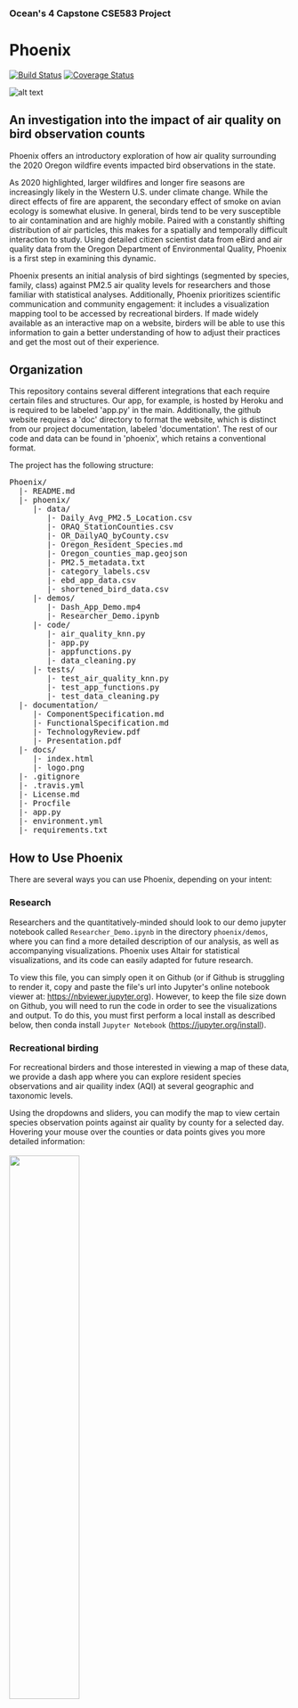 ### Ocean's 4 Capstone CSE583 Project
# Phoenix
[![Build Status](https://travis-ci.org/emilysellinger/Phoenix.github.io.svg?branch=main)](https://travis-ci.org/emilysellinger/Phoenix.github.io) [![Coverage Status](https://coveralls.io/repos/github/emilysellinger/Phoenix.github.io/badge.svg?branch=main)](https://coveralls.io/github/emilysellinger/Phoenix.github.io?branch=main)

![alt text](https://raw.githubusercontent.com/emilysellinger/Phoenix.github.io/main/docs/logo.png)

## An investigation into the impact of air quality on bird observation counts

Phoenix offers an introductory exploration of how air quality surrounding the 2020 Oregon wildfire events impacted bird observations in the state. 

As 2020 highlighted, larger wildfires and longer fire seasons are increasingly likely in the Western U.S. under climate change. While the direct effects of fire are apparent, the secondary effect of smoke on avian ecology is somewhat elusive. In general, birds tend to be very susceptible to air contamination and are highly mobile. Paired with a constantly shifting distribution of air particles, this makes for a spatially and temporally difficult interaction to study. Using detailed citizen scientist data from eBird and air quality data from the Oregon Department of Environmental Quality, Phoenix is a first step in examining this dynamic. 

Phoenix presents an initial analysis of bird sightings (segmented by species, family, class) against PM2.5 air quality levels for researchers and those familiar with statistical analyses. Additionally, Phoenix prioritizes scientific communication and community engagement: it includes a visualization mapping tool to be accessed by recreational birders. If made widely available as an interactive map on a website, birders will be able to use this information to gain a better understanding of how to adjust their practices and get the most out of their experience.

## Organization
This repository contains several different integrations that each require certain files and structures. Our app, for example, is hosted by Heroku and is required to be labeled 'app.py' in the main. Additionally, the github website requires a 'doc' directory to format the website, which is distinct from our project documentation, labeled 'documentation'. The rest of our code and data can be found in 'phoenix', which retains a conventional format.

The project has the following structure:
<pre>Phoenix/
  |- README.md
  |- phoenix/
     |- data/
        |- Daily_Avg_PM2.5_Location.csv
        |- ORAQ_StationCounties.csv
        |- OR_DailyAQ_byCounty.csv
        |- Oregon_Resident_Species.md
        |- Oregon_counties_map.geojson
        |- PM2.5_metadata.txt
        |- category_labels.csv
        |- ebd_app_data.csv
        |- shortened_bird_data.csv
     |- demos/
        |- Dash_App_Demo.mp4
        |- Researcher_Demo.ipynb
     |- code/
        |- air_quality_knn.py
        |- app.py
        |- appfunctions.py
        |- data_cleaning.py
     |- tests/
        |- test_air_quality_knn.py
        |- test_app_functions.py
        |- test_data_cleaning.py
  |- documentation/
     |- ComponentSpecification.md
     |- FunctionalSpecification.md
     |- TechnologyReview.pdf
     |- Presentation.pdf
  |- docs/
     |- index.html
     |- logo.png
  |- .gitignore
  |- .travis.yml
  |- License.md
  |- Procfile
  |- app.py
  |- environment.yml
  |- requirements.txt
</pre>
## How to Use Phoenix
There are several ways you can use Phoenix, depending on your intent:

### Research
Researchers and the quantitatively-minded should look to our demo jupyter notebook called `Researcher_Demo.ipynb` in the directory `phoenix/demos`, where you can find a more detailed description of our analysis, as well as accompanying visualizations. Phoenix uses Altair for statistical visualizations, and its code can easily adapted for future research.

To view this file, you can simply open it on Github (or if Github is struggling to render it, copy and paste the file's url into Jupyter's online notebook viewer at: https://nbviewer.jupyter.org). However, to keep the file size down on Github, you will need to run the code in order to see the visualizations and output. To do this, you must first perform a local install as described below, then conda install `Jupyter Notebook` (https://jupyter.org/install).

### Recreational birding

For recreational birders and those interested in viewing a map of these data, we provide a dash app where you can explore resident species observations and air quaility index (AQI) at several geographic and taxonomic levels. 

Using the dropdowns and sliders, you can modify the map to view certain species observation points against air quality by county for a selected day. Hovering your mouse over the counties or data points gives you more detailed information:
<br/>
<br/>
<img src="documentation/app_screenshot1.png" width="50%">
<br/>
<br/>
To the right, you can view all of the observation data over the course of four months by county, overlayed on colored regions indicating poor air quality for those days. Here, you can choose the county to plot and the taxonomic level you wish to view. Additionally, you can select and deselect certain species/families/orders in the legend of the plot, further refining your view of the data. And again, hovering your mouse over the graph reveals even more information about each data point:
<br/>
<br/>
<img src="documentation/app_screenshot2.png" width="50%">
<br/>
<br/>
This app and its instructions can be viewed directly on our website, https://emilysellinger.github.io/Phoenix.github.io/. If you are experiencing performance issues with the online version (if the map won't load, for example), your next best option is to do a local installation of the repository, as described in the section below. This is what the website should look like:
<br/>
<br/>
<img src="documentation/app_screenshot3.png" width="75%">
<br/>
<br/>
<br/>
## Local Installation
First, you will need an installation of `conda`. There are several ways to achieve this, which you can find at: https://docs.conda.io/projects/conda/en/latest/user-guide/install/

To install `Phoenix` you will need to first clone the repository onto your own computer using the following `git` command in the terminal at the directory you wish to install to:  
<pre>git clone https://github.com/emilysellinger/Phoenix.git</pre>

Next, you will need to have all of the software dependencies needed for `Phoenix` to run. The best way to do this is to use the virtual environment created for this project. You can create the `Phoenix` virtual environment on your computer by using the following command:
<pre>conda env create -f environment.yml</pre>

To begin using this environment, activate it with
<pre>conda activate project_CSE</pre>

Now you can use the terminal to run any of the code found in the Phoenix repository. For example, if you would like to run the Researcher Demo notebook (after installing Jupyter Notebooks), make the cloned repository your working directory and run:

<pre>jupyter notebook phoenix/demos/Researcher_Demo.ipynb</pre>

Alternatively, if you would like to run a local version of the dash app, run:

<pre>python app.py</pre>

And after it loads, copy and paste the server address (`http://127.0.0.1:8050/`) into a browser to view the app.
<br/>
<br/>
## Data Sources
### eBird Basic Dataset
- A comprehensive birding dataset that includes checklist and observation data submitted by citizen scientists and volunteers on the widely-used [eBird](https://ebird.org/home) app.
- This data is hosted and managed by the Cornell Lab of Ornithology and can be found at: https://ebird.org/science/download-ebird-data-products
- Citation: *eBird Basic Dataset. Version: EBD_relSept2020. Cornell Lab of Ornithology, Ithaca, NY. Oct 2020.*

### Oregon Department of Environmental Quality Station Reports
- Hourly air quality reports for monitoring stations across the state of Oregon. The PM2.5 data averaged over each day is the only air quality metric used for this project.
- This data is hosted and managed by the Oregon Department of Environmental Quality and can be found at: https://oraqi.deq.state.or.us/report/SingleStationReport 

## Limitations
This software is designed for exclusive use with the cleaned Oregon eBird and air quality datasets for 2020. 

The Phoenix repository will no longer be maintained beyond 2020. 

